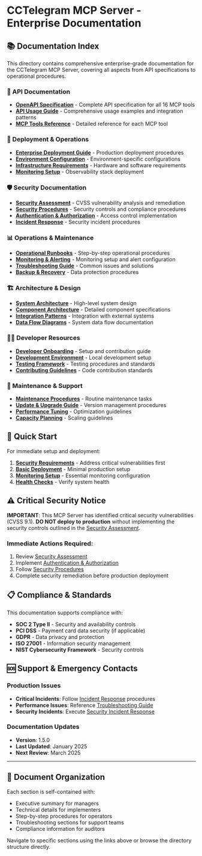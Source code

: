 # CCTelegram MCP Server - Enterprise Documentation

## 📚 Documentation Index

This directory contains comprehensive enterprise-grade documentation for the CCTelegram MCP Server, covering all aspects from API specifications to operational procedures.

### 🔧 API Documentation
- **[OpenAPI Specification](./api/openapi.yaml)** - Complete API specification for all 16 MCP tools
- **[API Usage Guide](./api/usage-guide.md)** - Comprehensive usage examples and integration patterns
- **[MCP Tools Reference](./api/tools-reference.md)** - Detailed reference for each MCP tool

### 🚀 Deployment & Operations
- **[Enterprise Deployment Guide](./deployment/enterprise-guide.md)** - Production deployment procedures
- **[Environment Configuration](./deployment/environment-config.md)** - Environment-specific configurations
- **[Infrastructure Requirements](./deployment/infrastructure.md)** - Hardware and software requirements
- **[Monitoring Setup](./deployment/monitoring-setup.md)** - Observability stack deployment

### 🛡️ Security Documentation
- **[Security Assessment](./security/security-assessment.md)** - CVSS vulnerability analysis and remediation
- **[Security Procedures](./security/security-procedures.md)** - Security controls and compliance procedures
- **[Authentication & Authorization](./security/auth-guide.md)** - Access control implementation
- **[Incident Response](./security/incident-response.md)** - Security incident procedures

### 📊 Operations & Maintenance
- **[Operational Runbooks](./operations/runbooks/)** - Step-by-step operational procedures
- **[Monitoring & Alerting](./operations/monitoring.md)** - Monitoring setup and alert configuration
- **[Troubleshooting Guide](./operations/troubleshooting.md)** - Common issues and solutions
- **[Backup & Recovery](./operations/backup-recovery.md)** - Data protection procedures

### 🏗️ Architecture & Design
- **[System Architecture](./architecture/system-overview.md)** - High-level system design
- **[Component Architecture](./architecture/components.md)** - Detailed component specifications
- **[Integration Patterns](./architecture/integration-patterns.md)** - Integration with external systems
- **[Data Flow Diagrams](./architecture/data-flow.md)** - System data flow documentation

### 👩‍💻 Developer Resources
- **[Developer Onboarding](./developers/onboarding.md)** - Setup and contribution guide
- **[Development Environment](./developers/development-setup.md)** - Local development setup
- **[Testing Framework](./developers/testing-guide.md)** - Testing procedures and standards
- **[Contributing Guidelines](./developers/contributing.md)** - Code contribution standards

### 🔄 Maintenance & Support
- **[Maintenance Procedures](./maintenance/procedures.md)** - Routine maintenance tasks
- **[Update & Upgrade Guide](./maintenance/updates.md)** - Version management procedures
- **[Performance Tuning](./maintenance/performance-tuning.md)** - Optimization guidelines
- **[Capacity Planning](./maintenance/capacity-planning.md)** - Scaling guidelines

## 🎯 Quick Start

For immediate setup and deployment:

1. **[Security Requirements](./security/security-procedures.md#immediate-requirements)** - Address critical vulnerabilities first
2. **[Basic Deployment](./deployment/enterprise-guide.md#quick-deployment)** - Minimal production setup
3. **[Monitoring Setup](./deployment/monitoring-setup.md#basic-setup)** - Essential monitoring configuration
4. **[Health Checks](./operations/runbooks/health-checks.md)** - Verify system health

## ⚠️ Critical Security Notice

**IMPORTANT**: This MCP Server has identified critical security vulnerabilities (CVSS 9.1). **DO NOT deploy to production** without implementing the security controls outlined in the [Security Assessment](./security/security-assessment.md).

### Immediate Actions Required:
1. Review [Security Assessment](./security/security-assessment.md)
2. Implement [Authentication & Authorization](./security/auth-guide.md) 
3. Follow [Security Procedures](./security/security-procedures.md)
4. Complete security remediation before production deployment

## 📋 Compliance & Standards

This documentation supports compliance with:
- **SOC 2 Type II** - Security and availability controls
- **PCI DSS** - Payment card data security (if applicable)
- **GDPR** - Data privacy and protection
- **ISO 27001** - Information security management
- **NIST Cybersecurity Framework** - Security controls

## 🆘 Support & Emergency Contacts

### Production Issues
- **Critical Incidents**: Follow [Incident Response](./security/incident-response.md) procedures
- **Performance Issues**: Reference [Troubleshooting Guide](./operations/troubleshooting.md)
- **Security Incidents**: Execute [Security Incident Response](./security/incident-response.md#immediate-response)

### Documentation Updates
- **Version**: 1.5.0
- **Last Updated**: January 2025
- **Next Review**: March 2025

---

## 📄 Document Organization

Each section is self-contained with:
- Executive summary for managers
- Technical details for implementers  
- Step-by-step procedures for operators
- Troubleshooting sections for support teams
- Compliance information for auditors

Navigate to specific sections using the links above or browse the directory structure directly.